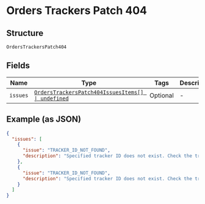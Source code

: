 
# Orders Trackers Patch 404

## Structure

`OrdersTrackersPatch404`

## Fields

| Name | Type | Tags | Description |
|  --- | --- | --- | --- |
| `issues` | [`OrdersTrackersPatch404IssuesItems[] \| undefined`](../../doc/models/containers/orders-trackers-patch-404-issues-items.md) | Optional | - |

## Example (as JSON)

```json
{
  "issues": [
    {
      "issue": "TRACKER_ID_NOT_FOUND",
      "description": "Specified tracker ID does not exist. Check the tracker ID and try again."
    },
    {
      "issue": "TRACKER_ID_NOT_FOUND",
      "description": "Specified tracker ID does not exist. Check the tracker ID and try again."
    }
  ]
}
```


